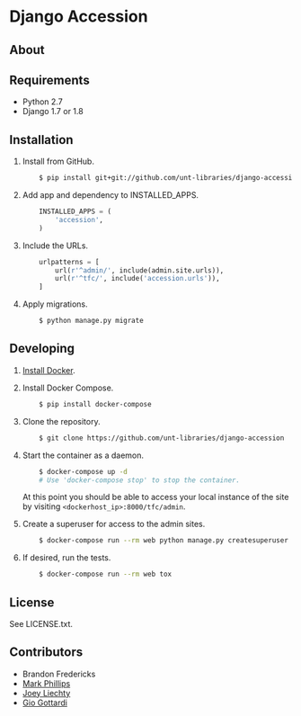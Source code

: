 Django Accession
================


About
-----


Requirements
------------

* Python 2.7
* Django 1.7 or 1.8


Installation
------------

1. Install from GitHub.
    ```sh
        $ pip install git+git://github.com/unt-libraries/django-accession.git
    ```

2. Add app and dependency to INSTALLED_APPS.
    ```python
        INSTALLED_APPS = (
            'accession',
        )
    ```

3. Include the URLs.
    ```python
        urlpatterns = [
            url(r'^admin/', include(admin.site.urls)),
            url(r'^tfc/', include('accession.urls')),
        ]
    ```

4. Apply migrations.
    ```sh
        $ python manage.py migrate
    ```


Developing
----------

1. [Install Docker](http://docs.docker.com/installation/).

2. Install Docker Compose.
    ```sh
        $ pip install docker-compose
    ```

3. Clone the repository.
    ```sh
        $ git clone https://github.com/unt-libraries/django-accession
    ```

4. Start the container as a daemon.
    ```sh
        $ docker-compose up -d
        # Use 'docker-compose stop' to stop the container.
    ```
    At this point you should be able to access your local instance of the site by visiting `<dockerhost_ip>:8000/tfc/admin`.

5. Create a superuser for access to the admin sites.
    ```sh
        $ docker-compose run --rm web python manage.py createsuperuser
    ```

6. If desired, run the tests.
    ```sh
        $ docker-compose run --rm web tox
    ```

License
-------

See LICENSE.txt.


Contributors
------------

* Brandon Fredericks
* [Mark Phillips](https://github.com/vphill)
* [Joey Liechty](https://github.com/yeahdef)
* [Gio Gottardi](https://github.com/somexpert)
